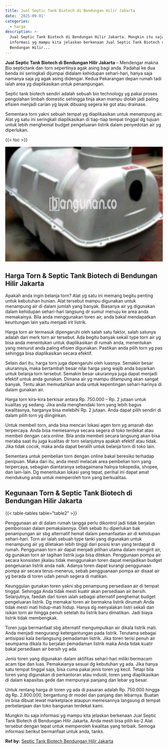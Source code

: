 ```yaml
---
title: Jual Septic Tank Biotech di Bendungan Hilir Jakarta
date: '2025-09-01'
categories:
  - harga
description: >-
  Jual Septic Tank Biotech di Bendungan Hilir Jakarta. Mungkin itu saja
  informasi yg mampu kita jelaskan berkenaan Jual Septic Tank Biotech di
  Bendungan Hilir...
---
```


**Jual Septic Tank Biotech di Bendungan Hilir Jakarta** – Mendengar makna Bio septictank dan torn sepertinya agak asing bagi anda. Padahal ke dua benda ini seringkali dijumpai didalam kehidupan sehari-hari, hanya saja namanya saja yg agak asing didengar. Kedua Pekarangan depan rumah tadi ialah area yg diaplikasikan untuk penampungan.

Septic tank biotech sendiri adalah sebuah bio technology yg pakai proses pengolahan limbah domestic sehingga tinja akan mampu diolah jadi paling efisien menjadi carian yg layak dibuang segera ke got atau drainase.

Sementara torn yakni sebuah tempat yg diaplikasikan untuk menampung air. Alat yg satu ini seringkali diaplikasikan di tiap-tiap tempat tinggal dg tujuan untuk lebih menghemat budget pengeluaran listrik dalam penyedotan air yg diperlukan.

{{< toc >}}

![Jual Septic Tank Biotech di Bendungan Hilir Jakarta](/images/jual-bio-septictank-21.png)

## Harga Torn & Septic Tank Biotech di Bendungan Hilir Jakarta

Apakah anda ingin belanja torn? Alat yg satu ini memang begitu penting untuk kebutuhan hunian. Alat tersebut mampu digunakan untuk menampung air di dalam jumlah yang banyak. Biasanya air yg digunakan dalam kehidupan sehari-hari langsung dr sumur menuju ke area anda memakainya. Bila anda menggunakan toren air, anda bakal mendapatkan keuntungan lain yaitu menjadi irit listrik.

Harga torn air termasuk dipengaruhi oleh salah satu faktor, salah satunya adalah dari merk torn air tersebut. Ada begitu banyak sekali type torn air yg bisa anda menentukan untuk diaplikasikan di rumah anda, menentukan yang menurut anda paling efisien digunakan. Pastikan anda pilih torn yg pas sehingga bisa diaplikasikan secara efektif.

Selain dari itu, harga torn juga dipengaruhi oleh luasnya. Semakin besar ukurannya, maka bertambah besar nilai harga yang wajib anda bayarkan untuk belanja torn tersebut. Semakin besar ukurannya juga dapat menjadi efektif untuk anda gunakan. Dimana air yg mampu ditampung akan sangat banyak. Tentu akan memudahkan anda untuk kepentingan sehari-harinya di dalam gunakan air.

Harga torn kira-kira berkisar antara Rp. 750.000 – Rp. 2 jutaan untuk kualitas yg sedang. Jika anda menghendaki torn yang lebih bagus kwalitasnya, harganya bisa melebihi Rp. 2 jutaan. Anda dapat pilih sendiri di dalam pilih torn yg diinginkan.

Untuk membeli torn, anda bisa mencari lokasi agen torn yg amanah dan terpercaya. Anda bisa memesannya secara segera di toko terdekat atau membeli dengan cara online. Bila anda membeli secara langsung akan bisa meraba saat itu juga kualitas dr torn selanjutnya apakah efektif atau tidak. Jika tidak cocok, maka anda dapat beralih untuk belanja torn di toko lain.

Sementara untuk pembelian torn dengan online bakal beresiko terhadap penipuan. Maka dari itu, anda mesti melacak area pembelian torn yang terpercaya, sebagian diantaranya sebagaimana halnya tokopedia, shopee, dan lain-lain. Dg menentukan lokasi yang tepat, perihal ini dapat amat mendukung anda untuk memperoleh torn yang berkualitas.

## Kegunaan Torn & Septic Tank Biotech di Bendungan Hilir Jakarta

{{< table-tables table="table2" >}}

Penggunaan air di dalam rumah tangga perlu dikontrol jadi tidak berjalan pemborosan dalam pemakaiannya. Oleh sebab itu diperlukan bak penampungan air sbg alternatif hemat dalam pemanfaatan air di kehidupan sehari-hari. Torn air ialah sebuah type tanki yang digunakan untuk menampung air yg diletakan lebih tinggi dari posisi kran yang terdapat di rumah. Penggunaan torn air dapat menjadi pilihan utama dalam mengirit air, dg gunakan torn air tagihan listrik juga bisa ditekan. Penggunaan pompa air secara konsisten jikalau tidak menggunakan toren dapat menjadikan budget pengeluaran listrik anda naik. Adanya toren dapat kurangi penggunaan pompa air secara terus-menerus, sebab pengguanaan pompa air disaat air yg berada di toren udah penuh segera di matikan.

Keunggulan gunakan toren yakni sbg penampung persediaan air di tempat tinggal. Sehingga Anda tidak mesti kuatir akan persediaan air bersih. Selanjutnya, faedah dari toren ialah sebagai alternatif penghemat budget pengeluaran listrik. Dg memakai toren air bermakna listrik dirumah Anda tidak mesti mati hidup-mati hidup. Hanya dg menyalakan listri sekali dan isikan torn air hingga penuh setelah itu listrik baru dimatikan. Jadi biaya listrik tidak membengkak.

Toren juga bermanfaat sbg alternatif mengumpulkan air dikala listrik mati. Anda menjadi mengurangi ketergantungan pada listrik. Terutama sebagai antisipasi kala berlangsung pemadaman listrik. Jika toren terisi penuh air seumpama dikala itu berjalan pemadaman listrik maka Anda tidak kuatir bakal persediaan air bersih yg ada.

Jenis toren yang digunakan dalam aktifitas sehari-hari miliki bermacam acam tipe dan luas. Pemakaianya sesuai dg kebutuhan yg ada. Jika hanya satu tempat tinggal saja, bisa cuma pakai jenis toren yg kecil. Tetapi bila toren yang digunakan di perkantoran atau industi, toren yang diaplikasikan di dalam kapasitas gede dan mempunyai panjang dan lebar yg besar.

Untuk rentang harga dr toren yg ada di pasaran adalah Rp. 750.000 hingga dg Rp. 2.800.000, bergantung dr model dan panjang dan lebarnya. Buatan ini bisa dibuat lewat marketplace ataupun memesannya langsung di tempat perbelanjaan dan toko bangunan terdekat kami.

Mungkin itu saja informasi yg mampu kita jelaskan berkenaan Jual Septic Tank Biotech di Bendungan Hilir Jakarta. Anda mesti bisa pilih ke-2 Alat tersebut dengan tepat untuk memperoleh kwalitas yang terbaik. Semoga informasi berikut bermanfaat untuk anda, tanks.

**Ref by:** [Septic Tank Biotech Bendungan Hilir Jakarta](https://id.wikipedia.org/wiki/Septic)
